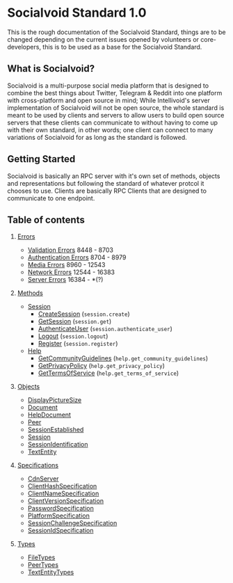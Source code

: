 # Socialvoid Standard 1.0

This is the rough documentation of the Socialvoid Standard, things are to
be changed depending on the current issues opened by volunteers or
core-developers, this is to be used as a base for the Socialvoid Standard.


## What is Socialvoid?

Socialvoid is a multi-purpose social media platform that is designed to
combine the best things about Twitter, Telegram & Reddit into one platform
with cross-platform and open source in mind; While Intellivoid's server
implementation of Socialvoid will not be open source, the whole standard
is meant to be used by clients and servers to allow users to build open
source servers that these clients can communicate to without having to
come up with their own standard, in other words; one client can connect
to many variations of Socialvoid for as long as the standard is followed.

## Getting Started

Socialvoid is basically an RPC server with it's own set of methods, 
objects and representations but following the standard of whatever protcol
it chooses to use. Clients are basically RPC Clients that are designed
to communicate to one endpoint.


## Table of contents

1. [Errors](Errors/README.md)
   * [Validation Errors](Errors/ValidationErrors.md) 8448 - 8703
   * [Authentication Errors](Errors/AuthenticationErrors.md) 8704 - 8979
   * [Media Errors](Errors/MediaErrors.md) 8960 - 12543
   * [Network Errors](Errors/NetworkErrors.md) 12544 - 16383
   * [Server Errors](Errors/ServerErrors.md) 16384 - *(?)

2. [Methods](Methods/README.md)
   * [Session](Methods/session/README.md)
      * [CreateSession](Methods/session/CreateSession.md) (`session.create`)
      * [GetSession](Methods/session/GetSession.md) (`session.get`)
      * [AuthenticateUser](Methods/session/AuthenticateUser.md) (`session.authenticate_user`)
      * [Logout](Methods/session/Logout.md) (`session.logout`)
      * [Register](Methods/session/Register.md) (`session.register`)
   * [Help](Methods/help/README.md)
      * [GetCommunityGuidelines](Methods/help/GetCommunityGuidelines.md) (`help.get_community_guidelines`)
      * [GetPrivacyPolicy](Methods/help/GetPrivacyPolicy.md) (`help.get_privacy_policy`)
      * [GetTermsOfService](Methods/help/GetTermsOfService.md) (`help.get_terms_of_service`)

3. [Objects](Objects/README.md)
   * [DisplayPictureSize](Objects/DisplayPictureSize.md)
   * [Document](Objects/Document.md)
   * [HelpDocument](Objects/HelpDocument.md)
   * [Peer](Objects/Peer.md)
   * [SessionEstablished](Objects/SessionEstablished.md)
   * [Session](Objects/Session.md)
   * [SessionIdentification](Objects/SessionIdentification.md)
   * [TextEntity](Objects/TextEntity.md)

4. [Specifications](Specifications/README.md)
   * [CdnServer](Specifications/CdnServer.md)
   * [ClientHashSpecification](Specifications/ClientHashSpecification.md)
   * [ClientNameSpecification](Specifications/ClientNameSpecification.md)
   * [ClientVersionSpecification](Specifications/ClientVersionSpecification.md)
   * [PasswordSpecification](Specifications/PasswordSpecification.md)
   * [PlatformSpecification](Specifications/PlatformSpecification.md)
   * [SessionChallengeSpecification](Specifications/SessionChallengeSpecification.md)
   * [SessionIdSpecification](Specifications/SessionIdSpecification.md)

5. [Types](Types/README.md)
   * [FileTypes](Types/FileTypes.md)
   * [PeerTypes](Types/PeerTypes.md)
   * [TextEntityTypes](Types/TextEntityTypes.md)